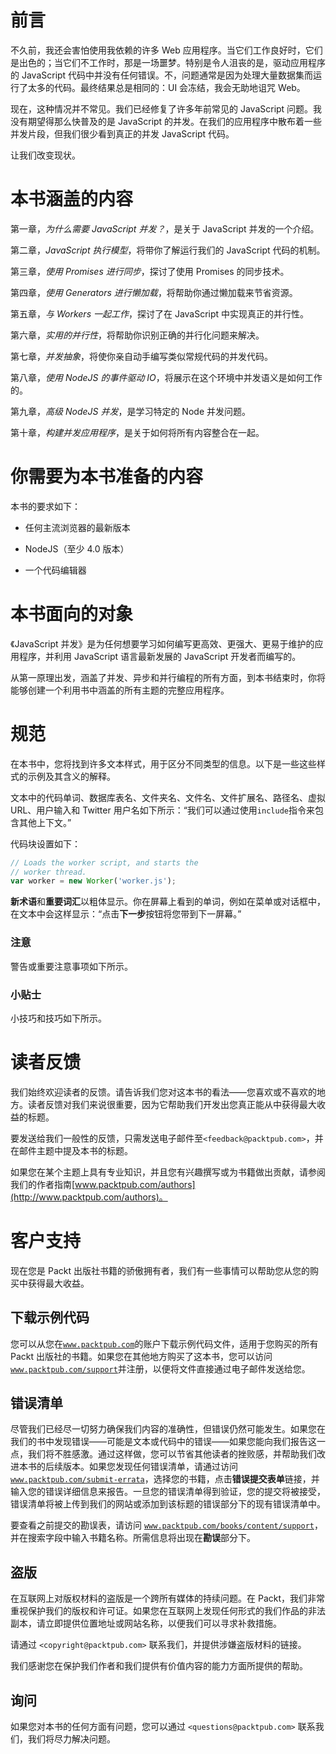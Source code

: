 # 前言

不久前，我还会害怕使用我依赖的许多 Web 应用程序。当它们工作良好时，它们是出色的；当它们不工作时，那是一场噩梦。特别是令人沮丧的是，驱动应用程序的 JavaScript 代码中并没有任何错误。不，问题通常是因为处理大量数据集而运行了太多的代码。最终结果总是相同的：UI 会冻结，我会无助地诅咒 Web。

现在，这种情况并不常见。我们已经修复了许多年前常见的 JavaScript 问题。我没有期望得那么快普及的是 JavaScript 的并发。在我们的应用程序中散布着一些并发片段，但我们很少看到真正的并发 JavaScript 代码。

让我们改变现状。

# 本书涵盖的内容

第一章，*为什么需要 JavaScript 并发？*，是关于 JavaScript 并发的一个介绍。

第二章，*JavaScript 执行模型*，将带你了解运行我们的 JavaScript 代码的机制。

第三章，*使用 Promises 进行同步*，探讨了使用 Promises 的同步技术。

第四章，*使用 Generators 进行懒加载*，将帮助你通过懒加载来节省资源。

第五章，*与 Workers 一起工作*，探讨了在 JavaScript 中实现真正的并行性。

第六章，*实用的并行性*，将帮助你识别正确的并行化问题来解决。

第七章，*并发抽象*，将使你亲自动手编写类似常规代码的并发代码。

第八章，*使用 NodeJS 的事件驱动 IO*，将展示在这个环境中并发语义是如何工作的。

第九章，*高级 NodeJS 并发*，是学习特定的 Node 并发问题。

第十章，*构建并发应用程序*，是关于如何将所有内容整合在一起。

# 你需要为本书准备的内容

本书的要求如下：

+   任何主流浏览器的最新版本

+   NodeJS（至少 4.0 版本）

+   一个代码编辑器

# 本书面向的对象

《JavaScript 并发》是为任何想要学习如何编写更高效、更强大、更易于维护的应用程序，并利用 JavaScript 语言最新发展的 JavaScript 开发者而编写的。

从第一原理出发，涵盖了并发、异步和并行编程的所有方面，到本书结束时，你将能够创建一个利用书中涵盖的所有主题的完整应用程序。

# 规范

在本书中，您将找到许多文本样式，用于区分不同类型的信息。以下是一些这些样式的示例及其含义的解释。

文本中的代码单词、数据库表名、文件夹名、文件名、文件扩展名、路径名、虚拟 URL、用户输入和 Twitter 用户名如下所示：“我们可以通过使用`include`指令来包含其他上下文。”

代码块设置如下：

```js
// Loads the worker script, and starts the
// worker thread.
var worker = new Worker('worker.js');
```

**新术语**和**重要词汇**以粗体显示。你在屏幕上看到的单词，例如在菜单或对话框中，在文本中会这样显示：“点击**下一步**按钮将您带到下一屏幕。”

### 注意

警告或重要注意事项如下所示。

### 小贴士

小技巧和技巧如下所示。

# 读者反馈

我们始终欢迎读者的反馈。请告诉我们您对这本书的看法——您喜欢或不喜欢的地方。读者反馈对我们来说很重要，因为它帮助我们开发出您真正能从中获得最大收益的标题。

要发送给我们一般性的反馈，只需发送电子邮件至`<feedback@packtpub.com>`，并在邮件主题中提及本书的标题。

如果您在某个主题上具有专业知识，并且您有兴趣撰写或为书籍做出贡献，请参阅我们的作者指南[www.packtpub.com/authors](http://www.packtpub.com/authors)。

# 客户支持

现在您是 Packt 出版社书籍的骄傲拥有者，我们有一些事情可以帮助您从您的购买中获得最大收益。

## 下载示例代码

您可以从您在[`www.packtpub.com`](http://www.packtpub.com)的账户下载示例代码文件，适用于您购买的所有 Packt 出版社的书籍。如果您在其他地方购买了这本书，您可以访问[`www.packtpub.com/support`](http://www.packtpub.com/support)并注册，以便将文件直接通过电子邮件发送给您。

## 错误清单

尽管我们已经尽一切努力确保我们内容的准确性，但错误仍然可能发生。如果您在我们的书中发现错误——可能是文本或代码中的错误——如果您能向我们报告这一点，我们将不胜感激。通过这样做，您可以节省其他读者的挫败感，并帮助我们改进本书的后续版本。如果您发现任何错误清单，请通过访问[`www.packtpub.com/submit-errata`](http://www.packtpub.com/submit-errata)，选择您的书籍，点击**错误提交表单**链接，并输入您的错误详细信息来报告。一旦您的错误清单得到验证，您的提交将被接受，错误清单将被上传到我们的网站或添加到该标题的错误部分下的现有错误清单中。

要查看之前提交的勘误表，请访问 [`www.packtpub.com/books/content/support`](https://www.packtpub.com/books/content/support)，并在搜索字段中输入书籍名称。所需信息将出现在**勘误**部分下。

## 盗版

在互联网上对版权材料的盗版是一个跨所有媒体的持续问题。在 Packt，我们非常重视保护我们的版权和许可证。如果您在互联网上发现任何形式的我们作品的非法副本，请立即提供位置地址或网站名称，以便我们可以寻求补救措施。

请通过 `<copyright@packtpub.com>` 联系我们，并提供涉嫌盗版材料的链接。

我们感谢您在保护我们作者和我们提供有价值内容的能力方面所提供的帮助。

## 询问

如果您对本书的任何方面有问题，您可以通过 `<questions@packtpub.com>` 联系我们，我们将尽力解决问题。
